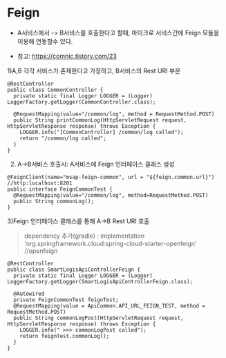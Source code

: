 # Feign 

* A서비스에서 -> B서비스를 호출한다고 할때, 마이크로 서비스간에 Feign 모듈을 이용해 연동할수 있다.  

- 참고: https://comnic.tistory.com/23

1)A,B 각각 서비스가 존재한다고 가정하고, B서비스의 Rest URI 부분
```
@RestController
public class CommonController {
  private static final Logger LOGGER = (Logger) LoggerFactory.getLogger(CommonController.class);
  
  @RequestMapping(value="/common/log", method = RequestMethod.POST)
  public String printCommonLog(HttpServletRequest request, HttpServletResponse response) throws Exception {
    LOGGER.info("[CommonController] /common/log called");
    return "/common/log called";
  }
}
```

2) A→B서비스 호출시: A서비스에 Feign 인터페이스 클래스 생성
```
@FeignClient(name="msap-feign-common", url = "${feign.common.url}") //http:localhost:8201
public interface FeignCommonTest {
  @RequestMapping(value="/common/log", method=RequestMethod.POST)
  public String commonLog();
}
```

3)Feign 인터페이스 클래스를 통해 A→B Rest URI 호출
 > dependency 추가(gradle) : implementation 'org.springframework.cloud:spring-cloud-starter-openfeign' //openfeign
```
@RestController
public class SmartLogisApiControllerFeign {
  private static final Logger LOGGER = (Logger) LoggerFactory.getLogger(SmartLogisApiControllerFeign.class);

  @Autowired
  private FeignCommonTest feignTest;
  @RequestMapping(value = ApiCommon.API_URL_FEIGN_TEST, method = RequestMethod.POST)
  public String commonLogPost(HttpServletRequest request, HttpServletResponse response) throws Exception {
    LOGGER.info(" >>> commonLogPost called");
    return feignTest.commonLog();
  }
}
```


